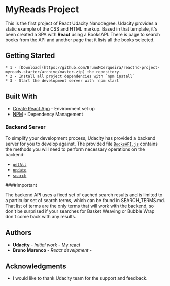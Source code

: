 # MyReads Project

This is the first project of React Udacity Nanodegree. Udacity provides a static example of the CSS and HTML markup. Based in that template, it's been created a SPA with **React** using a BooksAPI. There is page to search books from the API and another page that it lists all the books selected.


## Getting Started

```
* 1 - [Download](https://github.com/BrunoMCerqueira/reactnd-project-myreads-starter/archive/master.zip) the repository.
* 2 - Install all project dependencies with `npm install`
* 3 - Start the development server with `npm start`
```


## Built With

* [Create React App](https://github.com/facebookincubator/create-react-app) - Environment set up
* [NPM](https://maven.apache.org/) - Dependency Management


### Backend Server

To simplify your development process, Udacity has provided a backend server for you to develop against. The provided file [`BooksAPI.js`](src/BooksAPI.js) contains the methods you will need to perform necessary operations on the backend:

* [`getAll`](#getall)
* [`update`](#update)
* [`search`](#search)

####Important

The backend API uses a fixed set of cached search results and is limited to a particular set of search terms, which can be found in SEARCH_TERMS.md. That list of terms are the only terms that will work with the backend, so don't be surprised if your searches for Basket Weaving or Bubble Wrap don't come back with any results.


## Authors

* **Udacity** - *Initial work* - [My react](https://github.com/udacity/reactnd-project-myreads-starter)
* **Bruno Marenco** - *React develpment* -


## Acknowledgments

* I would like to thank Udacity team for the support and feedback.
